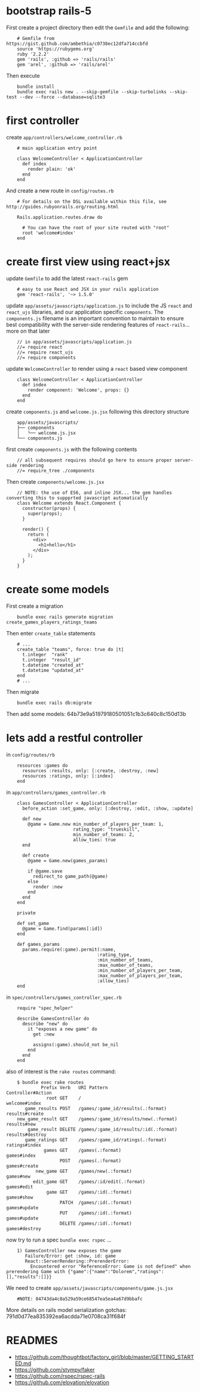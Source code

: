 # bootstrap rails-5

First create a project directory then edit the `Gemfile` and add the following:

        # Gemfile from https://gist.github.com/ambethia/c0738ec12dfa714ccbfd
        source 'https://rubygems.org'
        ruby '2.2.2'
        gem 'rails', :github => 'rails/rails'
        gem 'arel', :github => 'rails/arel'

Then execute

        bundle install
        bundle exec rails new . --skip-gemfile --skip-turbolinks --skip-test --dev --force --database=sqlite3

# first controller

create `app/controllers/welcome_controller.rb`

        # main application entry point

        class WelcomeController < ApplicationController
          def index
            render plain: 'ok'
          end
        end

And create a new route in `config/routes.rb`

        # For details on the DSL available within this file, see http://guides.rubyonrails.org/routing.html

        Rails.application.routes.draw do

          # You can have the root of your site routed with "root"
          root 'welcome#index'
        end

# create first view using react+jsx

update `Gemfile` to add the latest `react-rails` gem

        # easy to use React and JSX in your rails application
        gem 'react-rails', '~> 1.5.0'

update `app/assets/javascripts/application.js` to include the JS `react` and `react_ujs` libraries, and our application specific `components`.
The `components.js` filename is an important convention to maintain to ensure best compatibility with the server-side rendering features of `react-rails`... more on that later

        // in app/assets/javascripts/application.js
        //= require react
        //= require react_ujs
        //= require components

update `WelcomeController` to render using a `react` based view component

        class WelcomeController < ApplicationController
          def index
            render component: 'Welcome', props: {}
          end
        end

create `components.js` and `welcome.js.jsx` following this directory structure

        app/assets/javascripts/
        ├── components
        │   └── welcome.js.jsx
        └── components.js

first create `components.js` with the following contents

        // all subsequent requires should go here to ensure proper server-side rendering
        //= require_tree ./components

Then create `components/welcome.js.jsx`

        // NOTE: the use of ES6, and inline JSX... the gem handles converting this to suppprted javascript automatically
        class Welcome extends React.Component {
          constructor(props) {
            super(props);
          }

          render() {
            return (
              <div>
                <h1>hello</h1>
              </div>
            );
          }
        }

# create some models

First create a migration

        bundle exec rails generate migration create_games_players_ratings_teams

Then enter `create_table` statements

        # ...
        create_table "teams", force: true do |t|
          t.integer  "rank"
          t.integer  "result_id"
          t.datetime "created_at"
          t.datetime "updated_at"
        end
        # ...

Then migrate

        bundle exec rails db:migrate

Then add some models: 64b73e9a51979180501051c1b3c640c8c150d13b

# lets add a restful controller

in `config/routes/rb`

        resources :games do
          resources :results, only: [:create, :destroy, :new]
          resources :ratings, only: [:index]
        end

in `app/controllers/games_controller.rb`

        class GamesController < ApplicationController
          before_action :set_game, only: [:destroy, :edit, :show, :update]

          def new
            @game = Game.new min_number_of_players_per_team: 1,
                             rating_type: "trueskill",
                             min_number_of_teams: 2,
                             allow_ties: true
          end

          def create
            @game = Game.new(games_params)

            if @game.save
              redirect_to game_path(@game)
            else
              render :new
            end
          end
        end

        private

        def set_game
          @game = Game.find(params[:id])
        end

        def games_params
          params.require(:game).permit(:name,
                                      :rating_type,
                                      :min_number_of_teams,
                                      :max_number_of_teams,
                                      :min_number_of_players_per_team,
                                      :max_number_of_players_per_team,
                                      :allow_ties)
        end

in `spec/controllers/games_controller_spec.rb`

        require "spec_helper"

        describe GamesController do
          describe "new" do
            it "exposes a new game" do
              get :new

              assigns(:game).should_not be_nil
            end
          end
        end

also of interest is the `rake routes` command:

        $ bundle exec rake routes
                 Prefix Verb   URI Pattern                           Controller#Action
                   root GET    /                                     welcome#index
           game_results POST   /games/:game_id/results(.:format)     results#create
        new_game_result GET    /games/:game_id/results/new(.:format) results#new
            game_result DELETE /games/:game_id/results/:id(.:format) results#destroy
           game_ratings GET    /games/:game_id/ratings(.:format)     ratings#index
                  games GET    /games(.:format)                      games#index
                        POST   /games(.:format)                      games#create
               new_game GET    /games/new(.:format)                  games#new
              edit_game GET    /games/:id/edit(.:format)             games#edit
                   game GET    /games/:id(.:format)                  games#show
                        PATCH  /games/:id(.:format)                  games#update
                        PUT    /games/:id(.:format)                  games#update
                        DELETE /games/:id(.:format)                  games#destroy

now try to run a spec `bundle exec rspec` ...

        1) GamesController new exposes the game
           Failure/Error: get :show, id: game
           React::ServerRendering::PrerenderError:
             Encountered error "ReferenceError: Game is not defined" when prerendering Game with {"game":{"name":"Dolorem","ratings":[],"results":[]}}

We need to create `app/assets/javascripts/components/game.js.jsx`

        #NOTE: 04743da4c8a529a59ce68547ea5ea4a67d9bbafc

More details on rails model serialization gotchas: 791d0d77ea835392ea6acdda71e0708ca31f684f

# READMES

- https://github.com/thoughtbot/factory_girl/blob/master/GETTING_STARTED.md
- https://github.com/stympy/faker
- https://github.com/rspec/rspec-rails
- https://github.com/elovation/elovation
